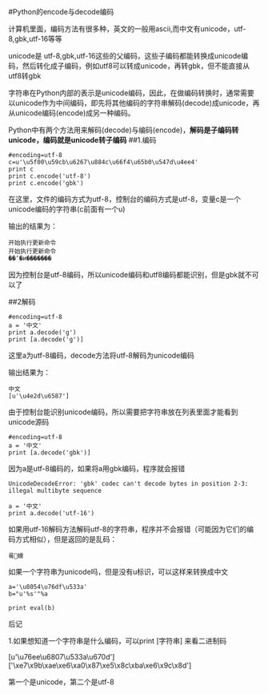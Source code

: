 #Python的encode与decode编码

计算机里面，编码方法有很多种，英文的一般用ascii,而中文有unicode，utf-8,gbk,utf-16等等

unicode是 utf-8,gbk,utf-16这些的父编码，这些子编码都能转换成unicode编码，然后转化成子编码，例如utf8可以转成unicode，再转gbk，但不能直接从utf8转gbk

字符串在Python内部的表示是unicode编码，因此，在做编码转换时，通常需要以unicode作为中间编码，即先将其他编码的字符串解码(decode)成unicode，再从unicode编码(encode)成另一种编码。

Python中有两个方法用来解码(decode)与编码(encode)，**解码是子编码转unicode，编码就是unicode转子编码**
##1.编码

```
#encoding=utf-8
c=u'\u5f00\u59cb\u6267\u884c\u66f4\u65b0\u547d\u4ee4'
print c
print c.encode('utf-8')
print c.encode('gbk')
```
在这里，文件的编码方式为utf-8，控制台的编码方式是utf-8，变量c是一个unicode编码的字符串(c前面有一个u)

输出的结果为：

```
开始执行更新命令
开始执行更新命令
��ʼִ�и�������
```
因为控制台是utf-8编码，所以unicode编码和utf8编码都能识别，但是gbk就不可以了

##2解码

```
#encoding=utf-8
a = '中文'
print a.decode('g')
print [a.decode('g')]
```
这里a为utf-8编码，decode方法将utf-8解码为unicode编码

输出结果为：

```
中文
[u'\u4e2d\u6587']
```
由于控制台能识别unicode编码，所以需要把字符串放在列表里面才能看到unicode源码

```
#encoding=utf-8
a = '中文'
print [a.decode('gbk')]
```
因为a是utf-8编码的，如果将a用gbk编码，程序就会报错

```
UnicodeDecodeError: 'gbk' codec can't decode bytes in position 2-3: illegal multibyte sequence
```


```
a = '中文'
print a.decode('utf-16')
```
如果用utf-16解码方法解码utf-8的字符串，程序并不会报错（可能因为它们的编码方式相似），但是返回的是乱码：

```
룤螖
```


如果一个字符串为unicode吗，但是没有u标识，可以这样来转换成中文

```
a='\u8054\u76df\u533a'
b="u'%s'"%a

print eval(b)
```

后记

1.如果想知道一个字符串是什么编码，可以print [字符串] 来看二进制码 

[u'\u76ee\u6807\u533a\u670d']
['\xe7\x9b\xae\xe6\xa0\x87\xe5\x8c\xba\xe6\x9c\x8d']

第一个是unicode，第二个是utf-8
